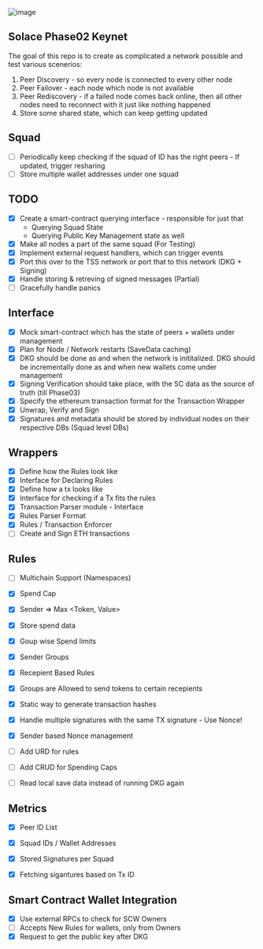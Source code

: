 ![image](https://github.com/solace-labs/keynet/assets/103751566/f71e2064-d78b-42df-affe-65f7f1081294)

## Solace Phase02 Keynet

The goal of this repo is to create as complicated a network possible and test various scenerios:

1. Peer Discovery - so every node is connected to every other node
2. Peer Failover - each node which node is not available
3. Peer Rediscovery - if a failed node comes back online, then all other nodes need to reconnect with it just like nothing happened
4. Store some shared state, which can keep getting updated

## Squad

- [ ] Periodically keep checking if the squad of ID has the right peers - If updated, trigger resharing
- [ ] Store multiple wallet addresses under one squad

## TODO

- [x] Create a smart-contract querying interface - responsible for just that
  - Querying Squad State
  - Querying Public Key Management state as well
- [x] Make all nodes a part of the same squad (For Testing)
- [x] Implement external request handlers, which can trigger events
- [x] Port this over to the TSS network or port that to this network (DKG + Signing)
- [x] Handle storing & retreving of signed messages (Partial)
- [ ] Gracefully handle panics

## Interface

- [x] Mock smart-contract which has the state of peers + wallets under management
- [x] Plan for Node / Network restarts (SaveData caching)
- [x] DKG should be done as and when the network is inititalized. DKG should be incrementally done as and when new wallets come under management
- [x] Signing Verification should take place, with the SC data as the source of truth (till Phase03)
- [x] Specify the ethereum transaction format for the Transaction Wrapper
- [x] Unwrap, Verify and Sign
- [x] Signatures and metadata should be stored by individual nodes on their respective DBs (Squad level DBs)

## Wrappers

- [x] Define how the Rules look like
- [x] Interface for Declaring Rules
- [x] Define how a tx looks like
- [x] Interface for checking if a Tx fits the rules
- [x] Transaction Parser module - Interface
- [x] Rules Parser Format
- [x] Rules / Transaction Enforcer
- [ ] Create and Sign ETH transactions

## Rules

- [ ] Multichain Support (Namespaces)

- [x] Spend Cap
- [x] Sender => Max <Token, Value>
- [x] Store spend data
- [x] Goup wise Spend limits

- [x] Sender Groups

- [x] Recepient Based Rules
- [x] Groups are Allowed to send tokens to certain recepients

- [x] Static way to generate transaction hashes
- [x] Handle multiple signatures with the same TX signature - Use Nonce!
- [x] Sender based Nonce management

- [ ] Add URD for rules
- [ ] Add CRUD for Spending Caps

- [ ] Read local save data instead of running DKG again

## Metrics

- [x] Peer ID List
- [x] Squad IDs / Wallet Addresses
- [x] Stored Signatures per Squad

- [x] Fetching sigantures based on Tx ID

## Smart Contract Wallet Integration

- [x] Use external RPCs to check for SCW Owners
- [ ] Accepts New Rules for wallets, only from Owners
- [x] Request to get the public key after DKG
